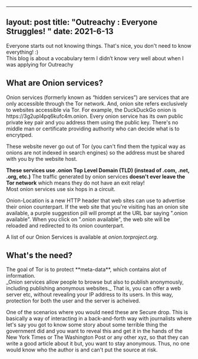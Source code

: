---
layout: post
title: "Outreachy : Everyone Struggles! "
date: 2021-6-13
-
Everyone starts out not knowing things. That's nice, you don't need to know everything! :) <br>
This blog is about a vocabulary term I didn’t know very well about when I was applying for Outreachy 

<h2>What are Onion services?</h2>
Onion services (formerly known as “hidden services”) are services that are only accessible through the Tor network. And, onion site refers exclusively to websites accessible via Tor. For example, the DuckDuckGo onion is https://3g2upl4pq6kufc4m.onion. Every onion service has its own public private key pair and you address them using the public key. There's no middle man or certificate providing authority who can decide what is to encrytped. 
<p>These website never go out of Tor (you can't find them the typical way as onions are not indexed in search engines) so the address must be shared with you by the website host.
</p>
<p><strong>These services use .onion Top Level Domain (TLD) (instead of .com, .net, .org, etc.)</strong>
The traffic generated by onion services <strong>doesn't ever leave the Tor network</strong> which means they do not have an exit relay!
<br>Most onion services use six hops in a circuit.
</p>Onion-Location is a new HTTP header that web sites can use to advertise their onion counterpart. If the web site that you're visiting has an onion site available, a purple suggestion pill will prompt at the URL bar saying ".onion available". When you click on ".onion available", the web site will be reloaded and redirected to its onion counterpart.


A list of our Onion Services is available at _onion.torproject.org._

<h2>What's the need?</h2>
The goal of Tor is to protect **meta-data**, which contains alot of information.<br>
_Onion services allow people to browse but also to publish anonymously, including publishing anonymous websites._ That is, you can offer a web server etc, without revealing your IP address to its users. In this way, protection for both the user and the server is acheived.<br>
<p>
One of the scenarios where you would need these are Secure drop. This is basically a way of interacting in a back-and-forth way with journalists where let's say you got to know some story about some terrible thing the government did and you want to reveal this and get it in the hands of the New York Times or The Washington Post or any other xyz, so that they can write a good article about it but, you want to stay anonymous. Thus, no one would know who the author is and can't put the source at risk.
</p>
